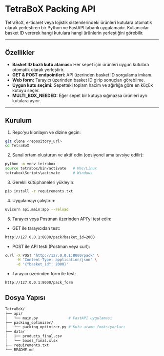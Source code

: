 # TetraBoX Packing API

TetraBoX, e-ticaret veya lojistik sistemlerindeki ürünleri kutulara otomatik olarak yerleştiren bir Python ve FastAPI tabanlı uygulamadır. Kullanıcılar basket ID vererek hangi kutulara hangi ürünlerin yerleştiğini görebilir.

---

## Özellikler

- **Basket ID bazlı kutu ataması:** Her sepet için ürünleri uygun kutulara otomatik olarak yerleştirir.
- **GET & POST endpointleri:** API üzerinden basket ID sorgulama imkanı.
- **Web form:** Tarayıcı üzerinden basket ID girip sonuçları görebilme.
- **Uygun kutu seçimi:** Sepetteki toplam hacim ve ağırlığa göre en küçük kutuyu seçer.
- **MULTI_BOX_NEEDED:** Eğer sepet bir kutuya sığmazsa ürünleri ayrı kutulara ayırır.

---

## Kurulum

1. Repo'yu klonlayın ve dizine geçin:

```bash
git clone <repository_url>
cd TetraBoX
```

2. Sanal ortam oluşturun ve aktif edin (opsiyonel ama tavsiye edilir):
```bash
python -m venv tetrabox
source tetrabox/bin/activate   # Mac/Linux
tetrabox\Scripts\activate      # Windows
```
3. Gerekli kütüphaneleri yükleyin:
```bash
pip install -r requirements.txt
```

4. Uygulamayı çalıştırın:
```bash
uvicorn api.main:app --reload
```

5. Tarayıcı veya Postman üzerinden API’yi test edin:

- GET ile tarayıcıdan test:
```bash
http://127.0.0.1:8000/pack?basket_id=2000
```

- POST ile API testi (Postman veya curl):
```bash
curl -X POST "http://127.0.0.1:8000/pack" \
     -H "Content-Type: application/json" \
     -d '{"basket_id": 2000}'
```

- Tarayıcı üzerinden form ile test:
```bash
http://127.0.0.1:8000/pack_form
```


## Dosya Yapısı
```bash
TetraBoX/
├── api/
│   └── main.py              # FastAPI uygulaması
├── packing_optimizer/
│   └── packing_optimizer.py # Kutu atama fonksiyonları
├── data/
│   ├── products_final.csv
│   └── boxes_final.xlsx
├── requirements.txt
└── README.md
```